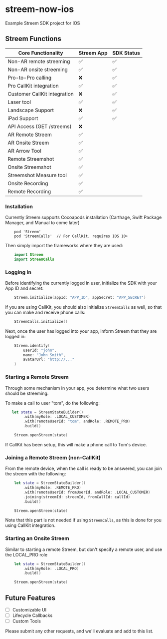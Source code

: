 # streem-now-ios
Example Streem SDK project for IOS


## Streem Functions

| Core Functionality                                | Streem App        | SDK Status        |
| ------------------------------------------------- | ----------------- | ----------------- |
| Non-AR remote streeming                           | ✅ 				| ✅                |
| Non-AR onsite streeming                           | ✅ 				| ✅                |
| Pro-to-Pro calling                                | ❌ 				| ✅                |
| Pro CallKit integration                           | ✅ 				| ✅                |
| Customer CallKit integration                      | ❌ 				| ✅                |
| Laser tool                                        | ✅ 				| ✅                |
| Landscape Support                                 | ❌ 				| ✅                |
| iPad Support                                      | ✅ 				| ✅                |
| API Access (GET /streems)                         | ❌ 				|                   |
| AR Remote Streem                                  | ✅ 				|                   |
| AR Onsite Streem                                  | ✅ 				|                   |
| AR Arrow Tool                                     | ✅ 				|                   |
| Remote Streemshot                                 | ✅ 				|                   |
| Onsite Streemshot                           	    | ✅ 				|                   |
| Streemshot Measure tool                           | ✅					|                   |
| Onsite Recording                           	    | ✅ 				|                   |
| Remote Recording                                  | ✅ 				|                   |


### Installation

Currently Streem supports Cocoapods installation (Carthage, Swift Package Manager, and Manual to come later)

```
    pod 'Streem'
    pod 'StreemCalls'  // For CallKit, requires IOS 10+
```

Then simply import the frameworks where they are used:

```swift
    import Streem
    import StreemCalls
```


### Logging In

Before identifying the currently logged in user, initialize the SDK with your App ID and secret:

```swift
    Streem.initialize(appId: "APP_ID", appSecret: "APP_SECRET")
```

If you are using CallKit, you should also initialize `StreemCalls` as well, so that you can make and receive phone calls:

```swift
    StreemCalls.initialize()
```

Next, once the user has logged into your app, inform Streem that they are logged in:

```swift
    Streem.identify(
        userId: "john", 
        name: "John Smith", 
        avatarUrl: "http://..."
    )
```


### Starting a Remote Streem

Through some mechanism in your app, you determine what two users should be streeming.

To make a call to user "tom", do the following:

```swift
   let state = StreemStateBuilder()
        .with(myRole: .LOCAL_CUSTOMER)
        .with(remoteUserId: "tom", andRole: .REMOTE_PRO)
        .build()

    Streem.openStreem(state)
```

If CallKit has been setup, this will make a phone call to Tom's device.


### Joining a Remote Streem (non-CallKit)

From the remote device, when the call is ready to be answered, you can join the streem with the following:

```swift
    let state = StreemStateBuilder()
        .with(myRole: .REMOTE_PRO)
        .with(remoteUserId: fromUserId, andRole: .LOCAL_CUSTOMER)
        .joining(streemId: streemId, fromCallId: callId)
        .build()

    Streem.openStreem(state)
```

Note that this part is not needed if using `StreemCalls`, as this is done for you using CallKit integration.


### Starting an Onsite Streem

Similar to starting a remote Streem, but don't specify a remote user, and use the LOCAL_PRO role

```swift
    let state = StreemStateBuilder()
	    .with(myRole: .LOCAL_PRO)
	    .build()

    Streem.openStreem(state)
```


## Future Features

* [ ] Customizable UI
* [ ] Lifecycle Callbacks
* [ ] Custom Tools

Please submit any other requests, and we'll evaluate and add to this list. 
